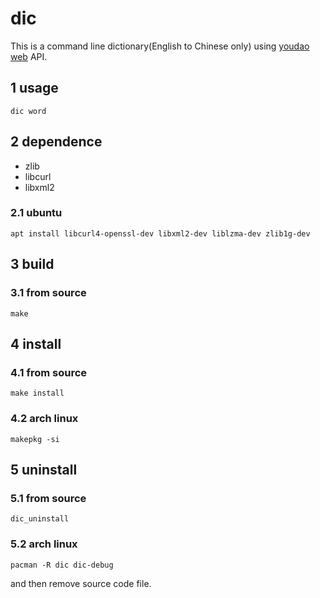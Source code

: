 # dic
This is a command line dictionary(English to Chinese only) using [youdao web](https://www.youdao.com/) API.

## 1 usage 

    dic word



## 2 dependence
* zlib
* libcurl
* libxml2

### 2.1 ubuntu
    apt install libcurl4-openssl-dev libxml2-dev liblzma-dev zlib1g-dev


## 3 build
### 3.1 from source
    make

## 4 install 

### 4.1 from source
    make install 
### 4.2 arch linux
    makepkg -si

## 5 uninstall 
### 5.1 from source
    dic_uninstall
### 5.2 arch linux
    pacman -R dic dic-debug

    
and then remove source code file.
